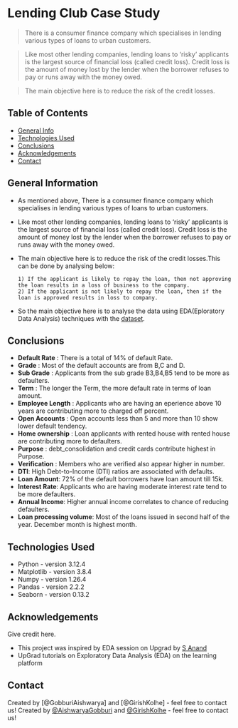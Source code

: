 # Lending Club Case Study 
>There is a consumer finance company which specialises in lending various types of loans to urban customers.

> Like most other lending companies, lending loans to ‘risky’ applicants is the largest source of financial loss (called credit loss). Credit loss is the amount of money lost by the
lender when the borrower refuses to pay or runs away with the money owed.

>The main objective here is to reduce the risk of the credit losses.

## Table of Contents
* [General Info](#general-information)
* [Technologies Used](#technologies-used)
* [Conclusions](#conclusions)
* [Acknowledgements](#acknowledgements)
* [Contact](#Contact)

## General Information
- As mentioned above, There is a consumer finance company which specialises in lending various types of loans to urban customers.

-  Like most other lending companies, lending loans to ‘risky’ applicants is the largest source of financial loss (called credit loss). Credit loss is the amount of money lost by the
lender when the borrower refuses to pay or runs away with the money owed.

- The main objective here is to reduce the risk of the credit losses.This can be done by analysing below:

      1) If the applicant is likely to repay the loan, then not approving the loan results in a loss of business to the company.
      2) If the applicant is not likely to repay the loan, then if the loan is approved results in loss to company.
  
- So the main objective here is to analyse the data using EDA(Eploratory Data Analysis) techniques with the [dataset](./loan.csv). 

## Conclusions
- **Default Rate** : There is a total of 14% of default Rate.
- **Grade** : Most of the default accounts are from B,C and D.
- **Sub Grade** : Applicants from the sub grade B3,B4,B5 tend to be more as defaulters.
- **Term** : The longer the Term, the more default rate in terms of loan amount. 
- **Employee Length** : Applicants who are having an eperience above 10 years are contributing more to charged off percent. 
- **Open Accounts** : Open accounts less than 5 and more than 10 show lower default tendency.
- **Home ownership** : Loan applicants with rented house with rented house are contributing more to defaulters.
- **Purpose** : debt_consolidation and credit cards contribute highest in Purpose.
- **Verification** : Members who are verified also appear higher in number.
- **DTI**: High Debt-to-Income (DTI) ratios are associated with defaults.
- **Loan Amount**: 72% of the default borrowers have loan amount till 15k.
- **Interest Rate**: Applicants who are having moderate interest rate tend to be more defaulters.
- **Annual Income**: Higher annual income correlates to chance of reducing defaulters.
- **Loan processing volume**: Most of the loans issued in second half of the year. December month is highest month.

## Technologies Used
- Python - version 3.12.4
- Matplotlib - version 3.8.4
- Numpy - version 1.26.4
- Pandas - version 2.2.2
- Seaborn - version 0.13.2

## Acknowledgements
Give credit here.
- This project was inspired by EDA session on Upgrad by [S Anand](https://www.linkedin.com/in/sanand0)
- UpGrad tutorials on Exploratory Data Analysis (EDA) on the learning platform


## Contact
Created by [@GobburiAishwarya] and [@GirishKolhe] - feel free to contact us!
Created by [@AishwaryaGobburi](https://github.com/GobburiAishwarya) and [@GirishKolhe](https://github.com/GirishKolhe) - feel free to contact us!
